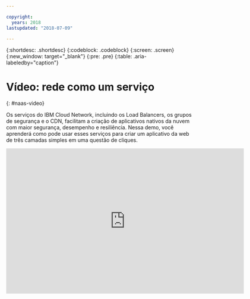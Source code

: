 ```yaml
---

copyright:
  years: 2018
lastupdated: "2018-07-09"

---
```


{:shortdesc: .shortdesc}
{:codeblock: .codeblock}
{:screen: .screen}
{:new_window: target="_blank"}
{:pre: .pre}
{:table: .aria-labeledby="caption"}

# Vídeo: rede como um serviço
{: #naas-video}

Os serviços do IBM Cloud Network, incluindo os Load Balancers, os grupos de segurança e o CDN, facilitam a criação de
aplicativos nativos da nuvem com maior segurança, desempenho e resiliência. Nessa demo, você aprenderá como pode usar esses
serviços para criar um aplicativo da web de três camadas simples em uma questão de cliques.

<p>
  <div class="embed-responsive embed-responsive-16by9">
    <iframe class="embed-responsive-item" id="youtubeplayer" type="text/html" title="Demo" width="640" height="390" src="https://www.youtube.com/embed/LRvNCXvtkX0?rel=0" frameborder="0" webkitallowfullscreen mozallowfullscreen allowfullscreen> </iframe>
  </div>
</p>
